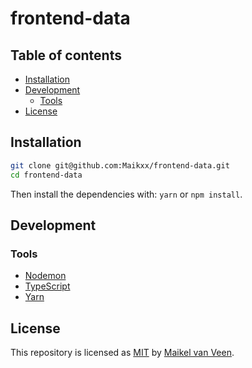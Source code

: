 # frontend-data

## Table of contents

* [Installation](#Installation)
* [Development](#Development)
    * [Tools](#Tools)
* [License](#License)

## Installation

```bash
git clone git@github.com:Maikxx/frontend-data.git
cd frontend-data
```

Then install the dependencies with: `yarn` or `npm install`.

## Development

### Tools

* [Nodemon](https://nodemon.io)
* [TypeScript](https://www.typescriptlang.org)
* [Yarn](https://yarnpkg.com/en/)

## License

This repository is licensed as [MIT](LICENSE) by [Maikel van Veen](https://github.com/maikxx).